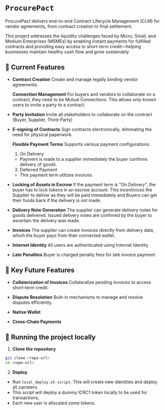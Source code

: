 # `ProcurePact`
ProcurePact delivers end-to-end Contract Lifecycle Management (CLM) for vendor agreements, from contract creation to final settlement.

This project addresses the liquidity challenges faced by Micro, Small, and Medium Enterprises (MSMEs) by enabling instant payments for fulfilled contracts and providing easy access to short-term credit—helping businesses maintain healthy cash flow and grow sustainably.

## 🚀 Current Features

- **Contract Creation**
  Create and manage legally binding vendor agreements.

  **Connection Management**
  For buyers and vendors to collaborate on a contract, they need to be Mutual Connections. This allows only known users to invite a party to a contract.

- **Party Invitation**
  Invite all stakeholders to collaborate on the contract (Buyer, Supplier, Third-Party)

- **E-signing of Contracts**
  Sign contracts electronically, eliminating the need for physical paperwork.

  **Flexible Payment Terms**
  Supports various payment configurations:
  1. On Delivery  
  - Payment is made to a supplier immediately the buyer confirms delivery of goods.

  2. Deferred Payment
  - This payment term utilizes invoices.

- **Locking of Assets in Escrow**
  If the payment term is "On Delivery", the buyer has to lock tokens in an escrow account. This incentivices the Supplier to deliver as they will be paid immediately and Buyers can get their funds back if the delivery is not made.

- **Delivery Note Generation**
  The supplier can generate delivery notes for goods delivered. Issued delivery notes are confimed by the buyer to ascertain the delivery was made.

- **Invoices**
  The supplier can create invoices directly from delivery data, which the buyer pays from their connected wallet.

- **Internet Identity**
  All users are authenticated using Internet Identity

- **Late Penalties**
  Buyer is charged penalty fees for late invoice payment.


## 🚀 Key Future Features
- **Collaterization of Invoices**
  Collateralize pending invoices to access short-term credit.

- **Dispute Resolution**
  Built-in mechanisms to manage and resolve disputes efficiently.

- **Native Wallet**

- **Cross-Chain Payments**


## 🚀 Running the project locally
1. **Clone the repository**
```bash
git clone <repo-url>
cd <repo-url>
```
2. **Deploy**
- Run ```local_deploy.sh script```. This will create new identities and deploy all canisters.
- This script will deploy a dummy ICRC1 token locally to be used for transactions,
- Each new user is allocated some tokens.
